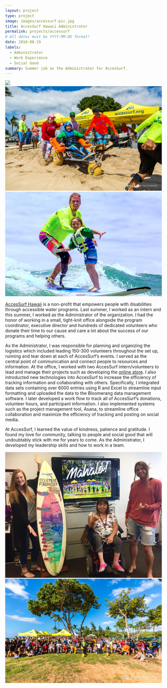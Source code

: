 ```yaml
---
layout: project
type: project
image: images/accessurf-pic.jpg
title: AccesSurf Hawaii Administrator
permalink: projects/accessurf
# All dates must be YYYY-MM-DD format!
date: 2018-08-19
labels:
  - Administrator
  - Work Experience
  - Social Good
summary: Summer job as the Administrator for AccesSurf.
---
```

<div class="ui medium floated rounded images">
  <img class="ui large right floated rounded image" src="../images/accessurf-pic.jpg">
  <img class="ui medium right floated rounded image" src="../images/accessurf-eg1.jpg">
  <img class="ui medium right floated rounded image" src="../images/accessurf-eg5.jpg">
</div>


<a href="https://www.accessurf.org/">AccesSurf Hawaii</a> is a non-profit that empowers people with disabilities through accessible water programs. Last summer, I worked as an intern and this summer, I worked as the Administrator of the organization. I had the honor of working in a small, tight-knit office alongside the program coordinator, executive director and hundreds of dedicated volunteers who donate their time to our cause and care a lot about the success of our programs and helping others. 



As the Administrator, I was responsible for planning and organizing the logistics which included leading 150-300 volunteers throughout the set up, running and tear down at each of AccesSurf’s events. I served as the central point of communication and connect people to resources and information. At the office, I worked with two AccesSurf intern/volunteers to lead and manage their projects such as developing the <a href="https://shop.accessurf.org/">online store</a>. I also introducted new technologies into AccesSurf to increase the efficiency of tracking information and collaborating with others. Specifically, I integrated data sets containing over 6000 entries using R and Excel to streamline input formatting and uploaded the data to the Bloomerang data management software. I later developed a work flow to track all of AccesSurf’s donations, volunteer hours, and participant information. I also implemented systems such as the project management tool, Asana, to streamline office collaboration and maximize the efficiency of tracking and posting on social media.

At AccesSurf, I learned the value of kindness, patience and gratitude. I found my love for community, talking to people and social good that will undoubtably stick with me for years to come. As the Administrator, I developed my leadership skills and how to work in a team. 

<div class="ui rounded floated images">
  <img class="ui small right floated rounded image" src="../images/accessurf-eg2.jpg">
  <img class="ui large right floated rounded image" src="../images/accessurf-eg4.jpg">
</div>

